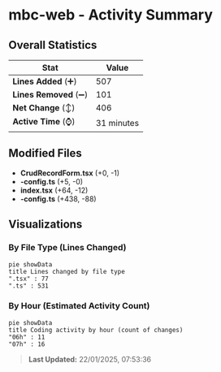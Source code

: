 # mbc-web - Activity Summary 

## Overall Statistics

| Stat                   | Value                                                             |
| ---------------------- | ----------------------------------------------------------------- |
| **Lines Added** (➕)   | 507                                          |
| **Lines Removed** (➖) | 101                                        |
| **Net Change** (↕)    | 406                |
| **Active Time** (⌚)   | 31 minutes |


## Modified Files
- **CrudRecordForm.tsx** (+0, -1)
- **-config.ts** (+5, -0)
- **index.tsx** (+64, -12)
- **-config.ts** (+438, -88)

## Visualizations

### By File Type (Lines Changed)

```mermaid
pie showData
title Lines changed by file type
".tsx" : 77
".ts" : 531
```

### By Hour (Estimated Activity Count)

```mermaid
pie showData
title Coding activity by hour (count of changes)
"06h" : 11
"07h" : 16
```


> **Last Updated:** 22/01/2025, 07:53:36